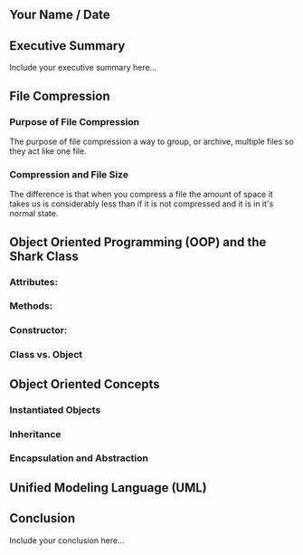## Your Name / Date

## Executive Summary 
Include your executive summary here...

## File Compression
### Purpose of File Compression
The purpose of file compression a way to group, or archive, multiple files so they act like one file.
### Compression and File Size
The difference is that when you compress a file the amount of space it takes us is considerably less than if it is not compressed and it is in it's normal state.
## Object Oriented Programming (OOP) and the Shark Class
### Attributes:
### Methods:
### Constructor:
### Class vs. Object

## Object Oriented Concepts
### Instantiated Objects
### Inheritance
### Encapsulation and Abstraction

## Unified Modeling Language (UML)

## Conclusion
Include your conclusion here...
